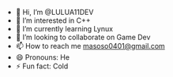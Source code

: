 - 👋 Hi, I’m @LULUA11DEV
- 👀 I’m interested in C++
- 🌱 I’m currently learning Lynux
- 💞️ I’m looking to collaborate on Game Dev
- 📫 How to reach me masoso0401@gmail.com
- 😄 Pronouns: He
- ⚡ Fun fact: Cold

<!---
LULUA11DEV/LULUA11DEV is a ✨ special ✨ repository because its `README.md` (this file) appears on your GitHub profile.
You can click the Preview link to take a look at your changes.
--->
